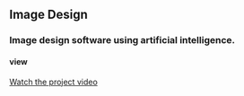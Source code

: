 ## Image Design

### Image design software using artificial intelligence.


#### view
[Watch the project video](https://github.com/michal-saslow/Python_Image_Design/blob/main/view.mp4)
